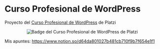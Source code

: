 # Curso Profesional de WordPress

Proyecto del [Curso Profesional de WordPress](https://platzi.com/clases/wordpress-profesional/) de Platzi

<p align='center'>
  <img src="https://static.platzi.com/media/achievements/badge-profesional-wordpress-24b32732-bdd0-4569-9eae-1a2cc3c93aa4.png" alt="Badge del Curso Profesional de WordPress de Platzi"/>
</p>

Mis apuntes: https://www.notion.so/d64da801027b481cb710f9b7f654e1f1
